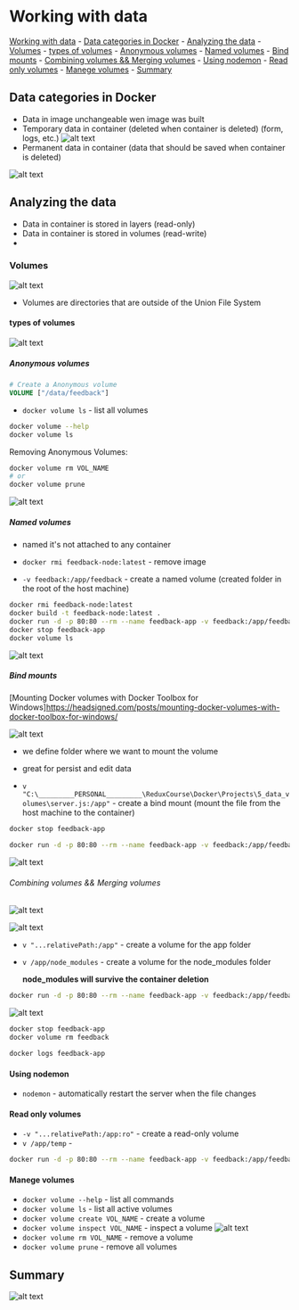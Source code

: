 # Working with data

[Working with data](#working-with-data)
    - [Data categories in Docker](#data-categories-in-docker)
    - [Analyzing the data](#analyzing-the-data)
    - [Volumes](#volumes)
        - [types of volumes](#types-of-volumes)
        - [Anonymous volumes](#anonymous-volumes)
        - [Named volumes](#named-volumes)
        - [Bind mounts](#bind-mounts)
        - [Combining volumes && Merging volumes](#combining-volumes--merging-volumes)
        - [Using nodemon](#using-nodemon)
        - [Read only volumes](#read-only-volumes)
        - [Manege volumes](#manege-volumes)
        - [Summary](#summary)

## Data categories in Docker

- Data in image unchangeable wen image was built
- Temporary data in container (deleted when container is deleted) (form, logs, etc.)
![alt text](./Img/Managing_Data_Working_with_Volumes/image-14.png)
- Permanent data in container (data that should be saved when container is deleted)

![alt text](./Img/Managing_Data_Working_with_Volumes/image-15.png)

## Analyzing the data

- Data in container is stored in layers (read-only)
- Data in container is stored in volumes (read-write)
-

### Volumes

![alt text](./Img/Managing_Data_Working_with_Volumes/image-16.png)

- Volumes are directories that are outside of the Union File System

#### types of volumes

![alt text](./Img/Managing_Data_Working_with_Volumes/image-18.png)

##### Anonymous volumes

```Dockerfile
# Create a Anonymous volume
VOLUME ["/data/feedback"]
```

- `docker volume ls` - list all volumes

```bash
docker volume --help
docker volume ls
```

Removing Anonymous Volumes:

```bash
docker volume rm VOL_NAME
# or
docker volume prune
```

![alt text](./Img/Managing_Data_Working_with_Volumes/image-17.png)

##### Named volumes

- named it's not attached to any container

- `docker rmi feedback-node:latest` - remove image
- `-v feedback:/app/feedback` - create a named volume (created folder in the root of the host machine)

```bash
docker rmi feedback-node:latest
docker build -t feedback-node:latest .
docker run -d -p 80:80 --rm --name feedback-app -v feedback:/app/feedback feedback-node:latest
docker stop feedback-app
docker volume ls
```

![alt text](./Img/Managing_Data_Working_with_Volumes/image-19.png)

##### Bind mounts

[Mounting Docker volumes with Docker Toolbox for Windows]<https://headsigned.com/posts/mounting-docker-volumes-with-docker-toolbox-for-windows/>

![alt text](./Img/Managing_Data_Working_with_Volumes/image-20.png)

- we define folder where we want to mount the volume
- great for persist and edit data

- `v "C:\_________PERSONAL_________\ReduxCourse\Docker\Projects\5_data_volumes\server.js:/app"` - create a bind mount (mount the file from the host machine to the container)

```bash
docker stop feedback-app

docker run -d -p 80:80 --rm --name feedback-app -v feedback:/app/feedback -v "C:\_________PERSONAL_________\ReduxCourse\Docker\Projects\5_data_volumes\server.js:/app" feedback-node:latest
```

![alt text](./Img/Managing_Data_Working_with_Volumes/image-21.png)

###### Combining volumes && Merging volumes

![alt text](./Img/Managing_Data_Working_with_Volumes/image-24.png)

![alt text](./Img/Managing_Data_Working_with_Volumes/image-22.png)

- `v "...relativePath:/app"` - create a volume for the app folder
- `v /app/node_modules` - create a volume for the node_modules folder

    **node_modules will survive the container deletion**

```bash
docker run -d -p 80:80 --rm --name feedback-app -v feedback:/app/feedback -v "...relativePath:/app" -v /app/node_modules feedback-node:latest
```

![alt text](./Img/Managing_Data_Working_with_Volumes/image-23.png)

```bash
docker stop feedback-app
docker volume rm feedback

docker logs feedback-app
```

#### Using nodemon

- `nodemon` - automatically restart the server when the file changes

#### Read only volumes

- `-v "...relativePath:/app:ro"` - create a read-only volume
- `v /app/temp` -

```bash
docker run -d -p 80:80 --rm --name feedback-app -v feedback:/app/feedback -v "...relativePath:/app:ro" -v /app/node_modules feedback-node:latest
```

#### Manege volumes

- `docker volume --help` - list all commands
- `docker volume ls` - list all active volumes
- `docker volume create VOL_NAME` - create a volume
- `docker volume inspect VOL_NAME` - inspect a volume
![alt text](./Img/Managing_Data_Working_with_Volumes/image-26.png)
- `docker volume rm VOL_NAME` - remove a volume
- `docker volume prune` - remove all volumes

## Summary

![alt text](./Img/Managing_Data_Working_with_Volumes/image-25.png)
